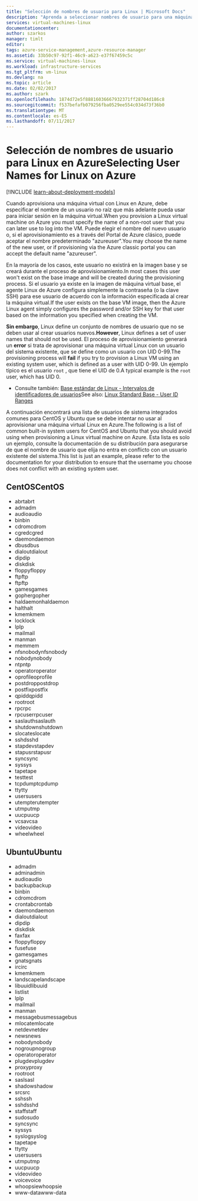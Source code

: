 ```yaml
---
title: "Selección de nombres de usuario para Linux | Microsoft Docs"
description: "Aprenda a seleccionar nombres de usuario para una máquina virtual de Linux en Azure."
services: virtual-machines-linux
documentationcenter: 
author: szarkos
manager: timlt
editor: 
tags: azure-service-management,azure-resource-manager
ms.assetid: 33b50c97-92f1-46c9-a623-e37f67459c5c
ms.service: virtual-machines-linux
ms.workload: infrastructure-services
ms.tgt_pltfrm: vm-linux
ms.devlang: na
ms.topic: article
ms.date: 02/02/2017
ms.author: szark
ms.openlocfilehash: 1874d72e5f88816036667932371ff28704d186c8
ms.sourcegitcommit: f537befafb079256fba0529ee554c034d73f36b0
ms.translationtype: MT
ms.contentlocale: es-ES
ms.lasthandoff: 07/11/2017
---
```

# <a name="selecting-user-names-for-linux-on-azure"></a><span data-ttu-id="afe20-103">Selección de nombres de usuario para Linux en Azure</span><span class="sxs-lookup"><span data-stu-id="afe20-103">Selecting User Names for Linux on Azure</span></span>
[!INCLUDE [learn-about-deployment-models](../../../includes/learn-about-deployment-models-both-include.md)]

<span data-ttu-id="afe20-104">Cuando aprovisiona una máquina virtual con Linux en Azure, debe especificar el nombre de un usuario no raíz que más adelante pueda usar para iniciar sesión en la máquina virtual.</span><span class="sxs-lookup"><span data-stu-id="afe20-104">When you provision a Linux virtual machine on Azure you must specify the name of a non-root user that you can later use to log into the VM.</span></span> <span data-ttu-id="afe20-105">Puede elegir el nombre del nuevo usuario o, si el aprovisionamiento es a través del Portal de Azure clásico, puede aceptar el nombre predeterminado "azureuser".</span><span class="sxs-lookup"><span data-stu-id="afe20-105">You may choose the name of the new user, or if provisioning via the Azure classic portal you can accept the default name "azureuser".</span></span>

<span data-ttu-id="afe20-106">En la mayoría de los casos, este usuario no existirá en la imagen base y se creará durante el proceso de aprovisionamiento.</span><span class="sxs-lookup"><span data-stu-id="afe20-106">In most cases this user won't exist on the base image and will be created during the provisioning process.</span></span> <span data-ttu-id="afe20-107">Si el usuario ya existe en la imagen de máquina virtual base, el agente Linux de Azure configura simplemente la contraseña (o la clave SSH) para ese usuario de acuerdo con la información especificada al crear la máquina virtual.</span><span class="sxs-lookup"><span data-stu-id="afe20-107">If the user exists on the base VM image, then the Azure Linux agent simply configures the password and/or SSH key for that user based on the information you specified when creating the VM.</span></span>

<span data-ttu-id="afe20-108">**Sin embargo**, Linux define un conjunto de nombres de usuario que no se deben usar al crear usuarios nuevos.</span><span class="sxs-lookup"><span data-stu-id="afe20-108">**However**, Linux defines a set of user names that should not be used.</span></span> <span data-ttu-id="afe20-109">El proceso de aprovisionamiento generará un **error** si trata de aprovisionar una máquina virtual Linux con un usuario del sistema existente, que se define como un usuario con UID 0-99.</span><span class="sxs-lookup"><span data-stu-id="afe20-109">The provisioning process will **fail** if you try to provision a Linux VM using an existing system user, which is defined as a user with UID 0-99.</span></span> <span data-ttu-id="afe20-110">Un ejemplo típico es el usuario `root` , que tiene el UID de 0.</span><span class="sxs-lookup"><span data-stu-id="afe20-110">A typical example is the `root` user, which has UID 0.</span></span>

* <span data-ttu-id="afe20-111">Consulte también: [Base estándar de Linux - Intervalos de identificadores de usuarios](http://refspecs.linuxfoundation.org/LSB_4.1.0/LSB-Core-generic/LSB-Core-generic/uidrange.html)</span><span class="sxs-lookup"><span data-stu-id="afe20-111">See also: [Linux Standard Base - User ID Ranges](http://refspecs.linuxfoundation.org/LSB_4.1.0/LSB-Core-generic/LSB-Core-generic/uidrange.html)</span></span>

<span data-ttu-id="afe20-112">A continuación encontrará una lista de usuarios de sistema integrados comunes para CentOS y Ubuntu que se debe intentar no usar al aprovisionar una máquina virtual Linux en Azure.</span><span class="sxs-lookup"><span data-stu-id="afe20-112">The following is a list of common built-in system users for CentOS and Ubuntu that you should avoid using when provisioning a Linux virtual machine on Azure.</span></span> <span data-ttu-id="afe20-113">Esta lista es solo un ejemplo, consulte la documentación de su distribución para asegurarse de que el nombre de usuario que elija no entra en conflicto con un usuario existente del sistema.</span><span class="sxs-lookup"><span data-stu-id="afe20-113">This list is just an example, please refer to the documentation for your distribution to ensure that the username you choose does not conflict with an existing system user.</span></span>

## <a name="centos"></a><span data-ttu-id="afe20-114">CentOS</span><span class="sxs-lookup"><span data-stu-id="afe20-114">CentOS</span></span>
* <span data-ttu-id="afe20-115">abrt</span><span class="sxs-lookup"><span data-stu-id="afe20-115">abrt</span></span>
* <span data-ttu-id="afe20-116">adm</span><span class="sxs-lookup"><span data-stu-id="afe20-116">adm</span></span>
* <span data-ttu-id="afe20-117">audio</span><span class="sxs-lookup"><span data-stu-id="afe20-117">audio</span></span>
* <span data-ttu-id="afe20-118">bin</span><span class="sxs-lookup"><span data-stu-id="afe20-118">bin</span></span>
* <span data-ttu-id="afe20-119">cdrom</span><span class="sxs-lookup"><span data-stu-id="afe20-119">cdrom</span></span>
* <span data-ttu-id="afe20-120">cgred</span><span class="sxs-lookup"><span data-stu-id="afe20-120">cgred</span></span>
* <span data-ttu-id="afe20-121">daemon</span><span class="sxs-lookup"><span data-stu-id="afe20-121">daemon</span></span>
* <span data-ttu-id="afe20-122">dbus</span><span class="sxs-lookup"><span data-stu-id="afe20-122">dbus</span></span>
* <span data-ttu-id="afe20-123">dialout</span><span class="sxs-lookup"><span data-stu-id="afe20-123">dialout</span></span>
* <span data-ttu-id="afe20-124">dip</span><span class="sxs-lookup"><span data-stu-id="afe20-124">dip</span></span>
* <span data-ttu-id="afe20-125">disk</span><span class="sxs-lookup"><span data-stu-id="afe20-125">disk</span></span>
* <span data-ttu-id="afe20-126">floppy</span><span class="sxs-lookup"><span data-stu-id="afe20-126">floppy</span></span>
* <span data-ttu-id="afe20-127">ftp</span><span class="sxs-lookup"><span data-stu-id="afe20-127">ftp</span></span>
* <span data-ttu-id="afe20-128">ftp</span><span class="sxs-lookup"><span data-stu-id="afe20-128">ftp</span></span>
* <span data-ttu-id="afe20-129">games</span><span class="sxs-lookup"><span data-stu-id="afe20-129">games</span></span>
* <span data-ttu-id="afe20-130">gopher</span><span class="sxs-lookup"><span data-stu-id="afe20-130">gopher</span></span>
* <span data-ttu-id="afe20-131">haldaemon</span><span class="sxs-lookup"><span data-stu-id="afe20-131">haldaemon</span></span>
* <span data-ttu-id="afe20-132">halt</span><span class="sxs-lookup"><span data-stu-id="afe20-132">halt</span></span>
* <span data-ttu-id="afe20-133">kmem</span><span class="sxs-lookup"><span data-stu-id="afe20-133">kmem</span></span>
* <span data-ttu-id="afe20-134">lock</span><span class="sxs-lookup"><span data-stu-id="afe20-134">lock</span></span>
* <span data-ttu-id="afe20-135">lp</span><span class="sxs-lookup"><span data-stu-id="afe20-135">lp</span></span>
* <span data-ttu-id="afe20-136">mail</span><span class="sxs-lookup"><span data-stu-id="afe20-136">mail</span></span>
* <span data-ttu-id="afe20-137">man</span><span class="sxs-lookup"><span data-stu-id="afe20-137">man</span></span>
* <span data-ttu-id="afe20-138">mem</span><span class="sxs-lookup"><span data-stu-id="afe20-138">mem</span></span>
* <span data-ttu-id="afe20-139">nfsnobody</span><span class="sxs-lookup"><span data-stu-id="afe20-139">nfsnobody</span></span>
* <span data-ttu-id="afe20-140">nobody</span><span class="sxs-lookup"><span data-stu-id="afe20-140">nobody</span></span>
* <span data-ttu-id="afe20-141">ntp</span><span class="sxs-lookup"><span data-stu-id="afe20-141">ntp</span></span>
* <span data-ttu-id="afe20-142">operator</span><span class="sxs-lookup"><span data-stu-id="afe20-142">operator</span></span>
* <span data-ttu-id="afe20-143">oprofile</span><span class="sxs-lookup"><span data-stu-id="afe20-143">oprofile</span></span>
* <span data-ttu-id="afe20-144">postdrop</span><span class="sxs-lookup"><span data-stu-id="afe20-144">postdrop</span></span>
* <span data-ttu-id="afe20-145">postfix</span><span class="sxs-lookup"><span data-stu-id="afe20-145">postfix</span></span>
* <span data-ttu-id="afe20-146">qpidd</span><span class="sxs-lookup"><span data-stu-id="afe20-146">qpidd</span></span>
* <span data-ttu-id="afe20-147">root</span><span class="sxs-lookup"><span data-stu-id="afe20-147">root</span></span>
* <span data-ttu-id="afe20-148">rpc</span><span class="sxs-lookup"><span data-stu-id="afe20-148">rpc</span></span>
* <span data-ttu-id="afe20-149">rpcuser</span><span class="sxs-lookup"><span data-stu-id="afe20-149">rpcuser</span></span>
* <span data-ttu-id="afe20-150">saslauth</span><span class="sxs-lookup"><span data-stu-id="afe20-150">saslauth</span></span>
* <span data-ttu-id="afe20-151">shutdown</span><span class="sxs-lookup"><span data-stu-id="afe20-151">shutdown</span></span>
* <span data-ttu-id="afe20-152">slocate</span><span class="sxs-lookup"><span data-stu-id="afe20-152">slocate</span></span>
* <span data-ttu-id="afe20-153">sshd</span><span class="sxs-lookup"><span data-stu-id="afe20-153">sshd</span></span>
* <span data-ttu-id="afe20-154">stapdev</span><span class="sxs-lookup"><span data-stu-id="afe20-154">stapdev</span></span>
* <span data-ttu-id="afe20-155">stapusr</span><span class="sxs-lookup"><span data-stu-id="afe20-155">stapusr</span></span>
* <span data-ttu-id="afe20-156">sync</span><span class="sxs-lookup"><span data-stu-id="afe20-156">sync</span></span>
* <span data-ttu-id="afe20-157">sys</span><span class="sxs-lookup"><span data-stu-id="afe20-157">sys</span></span>
* <span data-ttu-id="afe20-158">tape</span><span class="sxs-lookup"><span data-stu-id="afe20-158">tape</span></span>
* <span data-ttu-id="afe20-159">test</span><span class="sxs-lookup"><span data-stu-id="afe20-159">test</span></span>
* <span data-ttu-id="afe20-160">tcpdump</span><span class="sxs-lookup"><span data-stu-id="afe20-160">tcpdump</span></span>
* <span data-ttu-id="afe20-161">tty</span><span class="sxs-lookup"><span data-stu-id="afe20-161">tty</span></span>
* <span data-ttu-id="afe20-162">users</span><span class="sxs-lookup"><span data-stu-id="afe20-162">users</span></span>
* <span data-ttu-id="afe20-163">utempter</span><span class="sxs-lookup"><span data-stu-id="afe20-163">utempter</span></span>
* <span data-ttu-id="afe20-164">utmp</span><span class="sxs-lookup"><span data-stu-id="afe20-164">utmp</span></span>
* <span data-ttu-id="afe20-165">uucp</span><span class="sxs-lookup"><span data-stu-id="afe20-165">uucp</span></span>
* <span data-ttu-id="afe20-166">vcsa</span><span class="sxs-lookup"><span data-stu-id="afe20-166">vcsa</span></span>
* <span data-ttu-id="afe20-167">video</span><span class="sxs-lookup"><span data-stu-id="afe20-167">video</span></span>
* <span data-ttu-id="afe20-168">wheel</span><span class="sxs-lookup"><span data-stu-id="afe20-168">wheel</span></span>

## <a name="ubuntu"></a><span data-ttu-id="afe20-169">Ubuntu</span><span class="sxs-lookup"><span data-stu-id="afe20-169">Ubuntu</span></span>
* <span data-ttu-id="afe20-170">adm</span><span class="sxs-lookup"><span data-stu-id="afe20-170">adm</span></span>
* <span data-ttu-id="afe20-171">admin</span><span class="sxs-lookup"><span data-stu-id="afe20-171">admin</span></span>
* <span data-ttu-id="afe20-172">audio</span><span class="sxs-lookup"><span data-stu-id="afe20-172">audio</span></span>
* <span data-ttu-id="afe20-173">backup</span><span class="sxs-lookup"><span data-stu-id="afe20-173">backup</span></span>
* <span data-ttu-id="afe20-174">bin</span><span class="sxs-lookup"><span data-stu-id="afe20-174">bin</span></span>
* <span data-ttu-id="afe20-175">cdrom</span><span class="sxs-lookup"><span data-stu-id="afe20-175">cdrom</span></span>
* <span data-ttu-id="afe20-176">crontab</span><span class="sxs-lookup"><span data-stu-id="afe20-176">crontab</span></span>
* <span data-ttu-id="afe20-177">daemon</span><span class="sxs-lookup"><span data-stu-id="afe20-177">daemon</span></span>
* <span data-ttu-id="afe20-178">dialout</span><span class="sxs-lookup"><span data-stu-id="afe20-178">dialout</span></span>
* <span data-ttu-id="afe20-179">dip</span><span class="sxs-lookup"><span data-stu-id="afe20-179">dip</span></span>
* <span data-ttu-id="afe20-180">disk</span><span class="sxs-lookup"><span data-stu-id="afe20-180">disk</span></span>
* <span data-ttu-id="afe20-181">fax</span><span class="sxs-lookup"><span data-stu-id="afe20-181">fax</span></span>
* <span data-ttu-id="afe20-182">floppy</span><span class="sxs-lookup"><span data-stu-id="afe20-182">floppy</span></span>
* <span data-ttu-id="afe20-183">fuse</span><span class="sxs-lookup"><span data-stu-id="afe20-183">fuse</span></span>
* <span data-ttu-id="afe20-184">games</span><span class="sxs-lookup"><span data-stu-id="afe20-184">games</span></span>
* <span data-ttu-id="afe20-185">gnats</span><span class="sxs-lookup"><span data-stu-id="afe20-185">gnats</span></span>
* <span data-ttu-id="afe20-186">irc</span><span class="sxs-lookup"><span data-stu-id="afe20-186">irc</span></span>
* <span data-ttu-id="afe20-187">kmem</span><span class="sxs-lookup"><span data-stu-id="afe20-187">kmem</span></span>
* <span data-ttu-id="afe20-188">landscape</span><span class="sxs-lookup"><span data-stu-id="afe20-188">landscape</span></span>
* <span data-ttu-id="afe20-189">libuuid</span><span class="sxs-lookup"><span data-stu-id="afe20-189">libuuid</span></span>
* <span data-ttu-id="afe20-190">list</span><span class="sxs-lookup"><span data-stu-id="afe20-190">list</span></span>
* <span data-ttu-id="afe20-191">lp</span><span class="sxs-lookup"><span data-stu-id="afe20-191">lp</span></span>
* <span data-ttu-id="afe20-192">mail</span><span class="sxs-lookup"><span data-stu-id="afe20-192">mail</span></span>
* <span data-ttu-id="afe20-193">man</span><span class="sxs-lookup"><span data-stu-id="afe20-193">man</span></span>
* <span data-ttu-id="afe20-194">messagebus</span><span class="sxs-lookup"><span data-stu-id="afe20-194">messagebus</span></span>
* <span data-ttu-id="afe20-195">mlocate</span><span class="sxs-lookup"><span data-stu-id="afe20-195">mlocate</span></span>
* <span data-ttu-id="afe20-196">netdev</span><span class="sxs-lookup"><span data-stu-id="afe20-196">netdev</span></span>
* <span data-ttu-id="afe20-197">news</span><span class="sxs-lookup"><span data-stu-id="afe20-197">news</span></span>
* <span data-ttu-id="afe20-198">nobody</span><span class="sxs-lookup"><span data-stu-id="afe20-198">nobody</span></span>
* <span data-ttu-id="afe20-199">nogroup</span><span class="sxs-lookup"><span data-stu-id="afe20-199">nogroup</span></span>
* <span data-ttu-id="afe20-200">operator</span><span class="sxs-lookup"><span data-stu-id="afe20-200">operator</span></span>
* <span data-ttu-id="afe20-201">plugdev</span><span class="sxs-lookup"><span data-stu-id="afe20-201">plugdev</span></span>
* <span data-ttu-id="afe20-202">proxy</span><span class="sxs-lookup"><span data-stu-id="afe20-202">proxy</span></span>
* <span data-ttu-id="afe20-203">root</span><span class="sxs-lookup"><span data-stu-id="afe20-203">root</span></span>
* <span data-ttu-id="afe20-204">sasl</span><span class="sxs-lookup"><span data-stu-id="afe20-204">sasl</span></span>
* <span data-ttu-id="afe20-205">shadow</span><span class="sxs-lookup"><span data-stu-id="afe20-205">shadow</span></span>
* <span data-ttu-id="afe20-206">src</span><span class="sxs-lookup"><span data-stu-id="afe20-206">src</span></span>
* <span data-ttu-id="afe20-207">ssh</span><span class="sxs-lookup"><span data-stu-id="afe20-207">ssh</span></span>
* <span data-ttu-id="afe20-208">sshd</span><span class="sxs-lookup"><span data-stu-id="afe20-208">sshd</span></span>
* <span data-ttu-id="afe20-209">staff</span><span class="sxs-lookup"><span data-stu-id="afe20-209">staff</span></span>
* <span data-ttu-id="afe20-210">sudo</span><span class="sxs-lookup"><span data-stu-id="afe20-210">sudo</span></span>
* <span data-ttu-id="afe20-211">sync</span><span class="sxs-lookup"><span data-stu-id="afe20-211">sync</span></span>
* <span data-ttu-id="afe20-212">sys</span><span class="sxs-lookup"><span data-stu-id="afe20-212">sys</span></span>
* <span data-ttu-id="afe20-213">syslog</span><span class="sxs-lookup"><span data-stu-id="afe20-213">syslog</span></span>
* <span data-ttu-id="afe20-214">tape</span><span class="sxs-lookup"><span data-stu-id="afe20-214">tape</span></span>
* <span data-ttu-id="afe20-215">tty</span><span class="sxs-lookup"><span data-stu-id="afe20-215">tty</span></span>
* <span data-ttu-id="afe20-216">users</span><span class="sxs-lookup"><span data-stu-id="afe20-216">users</span></span>
* <span data-ttu-id="afe20-217">utmp</span><span class="sxs-lookup"><span data-stu-id="afe20-217">utmp</span></span>
* <span data-ttu-id="afe20-218">uucp</span><span class="sxs-lookup"><span data-stu-id="afe20-218">uucp</span></span>
* <span data-ttu-id="afe20-219">video</span><span class="sxs-lookup"><span data-stu-id="afe20-219">video</span></span>
* <span data-ttu-id="afe20-220">voice</span><span class="sxs-lookup"><span data-stu-id="afe20-220">voice</span></span>
* <span data-ttu-id="afe20-221">whoopsie</span><span class="sxs-lookup"><span data-stu-id="afe20-221">whoopsie</span></span>
* <span data-ttu-id="afe20-222">www-data</span><span class="sxs-lookup"><span data-stu-id="afe20-222">www-data</span></span>

